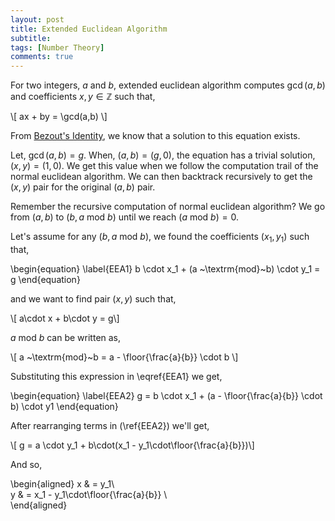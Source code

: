 ```yaml
---
layout: post
title: Extended Euclidean Algorithm
subtitle: 
tags: [Number Theory]
comments: true
---
```


For two integers, $a$ and $b$, extended euclidean algorithm computes $\gcd(a,b)$ and coefficients $x,y \in \mathbb{Z}$ such that,

\\[ ax + by = \gcd(a,b) \\]

From [Bezout's Identity](./2020-05-19-bezouts-identity.md), we know that a solution to this equation exists.

Let, $\gcd(a,b) = g$. When, $(a,b) = (g,0)$, the equation has a trivial solution, $(x,y) = (1,0)$. We get this value when we follow the computation trail of the normal euclidean algorithm. We can then backtrack recursively to get the $(x,y)$ pair for the original $(a,b)$ pair.

Remember the recursive computation of normal euclidean algorithm? We go from $(a,b)$ to $(b, a ~\textrm{mod}~b)$ until we reach $(a ~\textrm{mod}~ b) = 0$.

Let's assume for any $(b, a ~\textrm{mod}~b)$, we found the coefficients $(x_1, y_1)$ such that,

\begin{equation}
    \label{EEA1}
    b \cdot x_1 +  (a ~\textrm{mod}~b) \cdot y_1 = g
\end{equation}

and we want to find pair $(x,y)$ such that,

\\[ a\cdot x + b\cdot y = g\\]

$a ~\textrm{mod}~b$ can be written as, 

\\[ a ~\textrm{mod}~b = a - \floor{\frac{a}{b}} \cdot b \\]

Substituting this expression in \eqref{EEA1} we get,

\begin{equation}
    \label{EEA2}
    g = b \cdot x_1 + (a - \floor{\frac{a}{b}} \cdot b) \cdot y1
\end{equation}

After rearranging terms in (\ref{EEA2}) we'll get,

\\[ g = a \cdot y_1 + b\cdot(x_1 - y_1\cdot\floor{\frac{a}{b}})\\]

And so,

\begin{aligned}
x & = y_1\\\
y & = x_1 - y_1\cdot\floor{\frac{a}{b}} \\\
\end{aligned}
